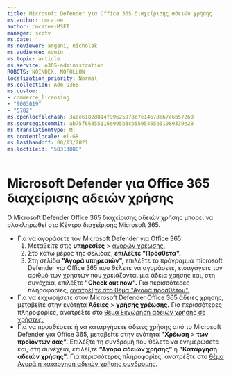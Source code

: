 ```yaml
---
title: Microsoft Defender για Office 365 διαχείρισης αδειών χρήσης
ms.author: cmcatee
author: cmcatee-MSFT
manager: scotv
ms.date: ''
ms.reviewer: argani, nicholak
ms.audience: Admin
ms.topic: article
ms.service: o365-administration
ROBOTS: NOINDEX, NOFOLLOW
localization_priority: Normal
ms.collection: Adm_O365
ms.custom:
- commerce_licensing
- "9003019"
- "5782"
ms.openlocfilehash: 3ade6182d814f99625978c7e14678e67e6b57260
ms.sourcegitcommit: ab75f66355116e995b3cb5505465b31989339e28
ms.translationtype: MT
ms.contentlocale: el-GR
ms.lasthandoff: 08/13/2021
ms.locfileid: "58313888"
---
```

# <a name="microsoft-defender-for-office-365-license-management"></a>Microsoft Defender για Office 365 διαχείρισης αδειών χρήσης

Ο Microsoft Defender Office 365 διαχείρισης αδειών χρήσης μπορεί να ολοκληρωθεί στο Κέντρο διαχείρισης Microsoft 365.

- Για να αγοράσετε τον Microsoft Defender για Office 365:
    1. Μεταβείτε στις **υπηρεσίες**  >  [αγορών χρέωσης.](https://go.microsoft.com/fwlink/p/?linkid=868433)
    2. Στο κάτω μέρος της σελίδας, **επιλέξτε "Πρόσθετα".**
    3. Στη σελίδα **"Αγορά υπηρεσιών",** επιλέξτε το πρόγραμμα microsoft Defender για Office 365 που θέλετε να αγοράσετε, εισαγάγετε τον αριθμό των χρηστών που χρειάζονται μια άδεια χρήσης και, στη συνέχεια, επιλέξτε **"Check out now".** Για περισσότερες πληροφορίες, [ανατρέξτε στο θέμα "Αγορά προσθέτου".](https://docs.microsoft.com/microsoft-365/commerce/buy-or-edit-an-add-on)
- Για να εκχωρήσετε στον Microsoft Defender Office 365 άδειες χρήσης, μεταβείτε στην ενότητα **Άδειες**  >  **χρήσης χρέωσης.** Για περισσότερες πληροφορίες, ανατρέξτε στο [θέμα Εκχώρηση αδειών χρήσης σε χρήστες.](https://docs.microsoft.com/microsoft-365/admin/manage/assign-licenses-to-users)
- Για να προσθέσετε ή να καταργήσετε άδειες χρήσης από το Microsoft Defender για Office 365, μεταβείτε στην ενότητα **"Χρέωση**  >  **των προϊόντων σας".** Επιλέξτε τη συνδρομή που θέλετε να ενημερώσετε και, στη συνέχεια, επιλέξτε **"Αγορά αδειών χρήσης"** ή **"Κατάργηση αδειών χρήσης".** Για περισσότερες πληροφορίες, ανατρέξτε στο [θέμα Αγορά ή κατάργηση αδειών χρήσης συνδρομής.](https://docs.microsoft.com/microsoft-365/commerce/licenses/buy-licenses)